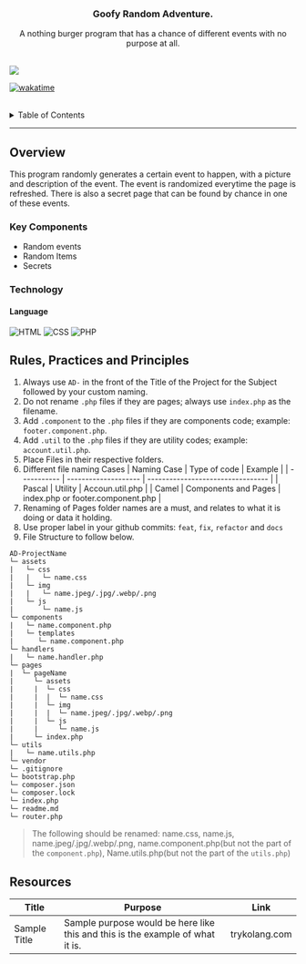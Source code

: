 <a name="readme-top">

<br/>

<br />
<div align="center">
  <h3 align="center">Goofy Random Adventure.</h3>
</div>
<div align="center">
  A nothing burger program that has a chance of different events with no purpose at all.
</div>

<br />

![](https://visit-counter.vercel.app/counter.png?page=DrowningAnother/AD-Task-1)
<br />

[![wakatime](https://wakatime.com/badge/user/018ee98b-c24b-475a-922e-55b260390c71/project/59795e11-d768-429f-83ac-b5a28a3e9078.svg)](https://wakatime.com/badge/user/018ee98b-c24b-475a-922e-55b260390c71/project/59795e11-d768-429f-83ac-b5a28a3e9078)

<br />

<details>
  <summary>Table of Contents</summary>
  <ol>
    <li>
      <a href="#overview">Overview</a>
      <ol>
        <li>
          <a href="#key-components">Key Components</a>
        </li>
        <li>
          <a href="#technology">Technology</a>
        </li>
      </ol>
    </li>
    <li>
      <a href="#rule,-practices-and-principles">Rules, Practices and Principles</a>
    </li>
    <li>
      <a href="#resources">Resources</a>
    </li>
  </ol>
</details>

---

## Overview

This program randomly generates a certain event to happen, with a picture and description of the event. The event is randomized everytime the page is refreshed. There is also a secret page that can be found by chance in one of these events.

### Key Components

- Random events
- Random Items
- Secrets

### Technology

#### Language

![HTML](https://img.shields.io/badge/HTML-E34F26?style=for-the-badge&logo=html5&logoColor=white)
![CSS](https://img.shields.io/badge/CSS-1572B6?style=for-the-badge&logo=css3&logoColor=white)
![PHP](https://img.shields.io/badge/PHP-777BB4?style=for-the-badge&logo=php&logoColor=white)

## Rules, Practices and Principles

<!-- Do not Change this -->

1. Always use `AD-` in the front of the Title of the Project for the Subject followed by your custom naming.
2. Do not rename `.php` files if they are pages; always use `index.php` as the filename.
3. Add `.component` to the `.php` files if they are components code; example: `footer.component.php`.
4. Add `.util` to the `.php` files if they are utility codes; example: `account.util.php`.
5. Place Files in their respective folders.
6. Different file naming Cases
   | Naming Case | Type of code | Example |
   | ----------- | -------------------- | --------------------------------- |
   | Pascal | Utility | Accoun.util.php |
   | Camel | Components and Pages | index.php or footer.component.php |
7. Renaming of Pages folder names are a must, and relates to what it is doing or data it holding.
8. Use proper label in your github commits: `feat`, `fix`, `refactor` and `docs`
9. File Structure to follow below.

```
AD-ProjectName
└─ assets
|   └─ css
|   |   └─ name.css
|   └─ img
|   |   └─ name.jpeg/.jpg/.webp/.png
|   └─ js
|       └─ name.js
└─ components
|   └─ name.component.php
|   └─ templates
|      └─ name.component.php
└─ handlers
|   └─ name.handler.php
└─ pages
|  └─ pageName
|     └─ assets
|     |  └─ css
|     |  |  └─ name.css
|     |  └─ img
|     |  |  └─ name.jpeg/.jpg/.webp/.png
|     |  └─ js
|     |     └─ name.js
|     └─ index.php
└─ utils
|   └─ name.utils.php
└─ vendor
└─ .gitignore
└─ bootstrap.php
└─ composer.json
└─ composer.lock
└─ index.php
└─ readme.md
└─ router.php
```

> The following should be renamed: name.css, name.js, name.jpeg/.jpg/.webp/.png, name.component.php(but not the part of the `component.php`), Name.utils.php(but not the part of the `utils.php`)

## Resources

<!-- Add for future use. -->

| Title        | Purpose                                                                       | Link          |
| ------------ | ----------------------------------------------------------------------------- | ------------- |
| Sample Title | Sample purpose would be here like this and this is the example of what it is. | trykolang.com |
